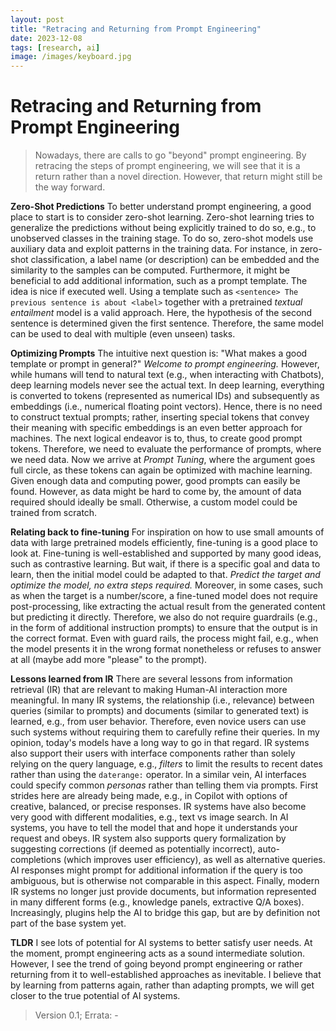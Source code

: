```yaml
---
layout: post
title: "Retracing and Returning from Prompt Engineering"
date: 2023-12-08
tags: [research, ai]
image: /images/keyboard.jpg
---
```


# Retracing and Returning from Prompt Engineering

> Nowadays, there are calls to go "beyond" prompt engineering. By retracing the steps of prompt engineering, we will see that it is a return rather than a novel direction. However, that return might still be the way forward.

**Zero-Shot Predictions** To better understand prompt engineering, a good place to start is to consider zero-shot learning. Zero-shot learning tries to generalize the predictions without being explicitly trained to do so, e.g., to unobserved classes in the training stage. To do so, zero-shot models use auxiliary data and exploit patterns in the training data. For instance, in zero-shot classification, a label name (or description) can be embedded and the similarity to the samples can be computed. Furthermore, it might be beneficial to add additional information, such as a prompt template. The idea is nice if executed well. Using a template such as `<sentence> The previous sentence is about <label>` together with a pretrained *textual entailment* model is a valid approach. Here, the hypothesis of the second sentence is determined given the first sentence. Therefore, the same model can be used to deal with multiple (even unseen) tasks.

**Optimizing Prompts** The intuitive next question is: "What makes a good template or prompt in general?" *Welcome to prompt engineering.* However, while humans will tend to natural text (e.g., when interacting with Chatbots), deep learning models never see the actual text. In deep learning, everything is converted to tokens (represented as numerical IDs) and subsequently as embeddings (i.e., numerical floating point vectors). Hence, there is no need to construct textual prompts; rather, inserting special tokens that convey their meaning with specific embeddings is an even better approach for machines. The next logical endeavor is to, thus, to create good prompt tokens. Therefore, we need to evaluate the performance of prompts, where we need data. Now we arrive at *Prompt Tuning*, where the argument goes full circle, as these tokens can again be optimized with machine learning. Given enough data and computing power, good prompts can easily be found. However, as data might be hard to come by, the amount of data required should ideally be small. Otherwise, a custom model could be trained from scratch. 

**Relating back to fine-tuning** For inspiration on how to use small amounts of data with large pretrained models efficiently, fine-tuning is a good place to look at. Fine-tuning is well-established and supported by many good ideas, such as contrastive learning. But wait, if there is a specific goal and data to learn, then the initial model could be adapted to that. *Predict the target and optimize the model, no extra steps required.* Moreover, in some cases, such as when the target is a number/score, a fine-tuned model does not require post-processing, like extracting the actual result from the generated content but predicting it directly. Therefore, we also do not require guardrails (e.g., in the form of additional instruction prompts) to ensure that the output is in the correct format. Even with guard rails, the process might fail, e.g., when the model presents it in the wrong format nonetheless or refuses to answer at all (maybe add more "please" to the prompt).

**Lessons learned from IR** There are several lessons from information retrieval (IR) that are relevant to making Human-AI interaction more meaningful. In many IR systems, the relationship (i.e., relevance) between queries (similar to prompts) and documents (similar to generated text) is learned, e.g., from user behavior. Therefore, even novice users can use such systems without requiring them to carefully refine their queries. In my opinion, today's models have a long way to go in that regard. IR systems also support their users with interface components rather than solely relying on the query language, e.g., *filters* to limit the results to recent dates rather than using the `daterange:` operator. In a similar vein, AI interfaces could specify common *personas* rather than telling them via prompts. First strides here are already being made, e.g., in Copilot with options of creative, balanced, or precise responses. IR systems have also become very good with different modalities, e.g., text vs image search. In AI systems, you have to tell the model that and hope it understands your request and obeys. IR system also supports query formalization by suggesting corrections (if deemed as potentially incorrect), auto-completions (which improves user efficiency), as well as alternative queries. AI responses might prompt for additional information if the query is too ambiguous, but is otherwise not comparable in this aspect. Finally, modern IR systems no longer just provide documents, but information represented in many different forms (e.g., knowledge panels, extractive Q/A boxes). Increasingly, plugins help the AI to bridge this gap, but are by definition not part of the base system yet.

**TLDR** I see lots of potential for AI systems to better satisfy user needs. At the moment, prompt engineering acts as a sound intermediate solution. However, I see the trend of going beyond prompt engineering or rather returning from it to well-established approaches as inevitable. I believe that by learning from patterns again, rather than adapting prompts, we will get closer to the true potential of AI systems.

> Version 0.1; Errata: -
